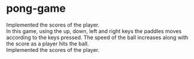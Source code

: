 # pong-game
Implemented the scores of the player.
</br>
In this game, using the up, down, left and right keys the paddles moves according to the keys pressed. The speed of the ball increases along with the score as a player hits the ball.
</br>
Implemented the scores of the player.
